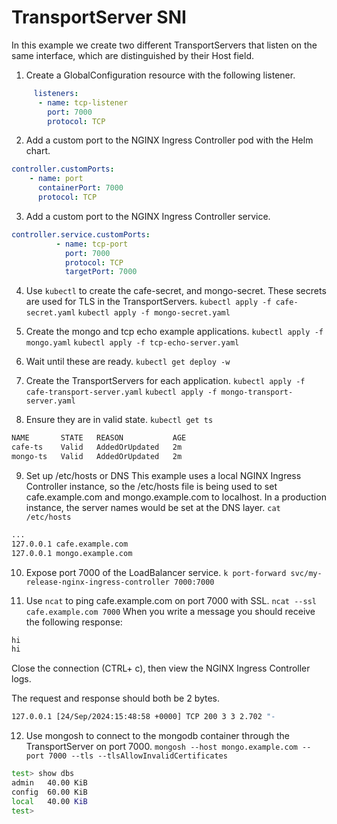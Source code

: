# TransportServer SNI

In this example we create two different TransportServers that listen on the same interface, which are distinguished by their Host field.

1. Create a GlobalConfiguration resource with the following listener.

```yaml
     listeners:
      - name: tcp-listener
        port: 7000 
        protocol: TCP
```

2. Add a custom port to the NGINX Ingress Controller pod with the Helm chart.

```yaml
controller.customPorts:
    - name: port
      containerPort: 7000
      protocol: TCP
```

3. Add a custom port to the NGINX Ingress Controller service.

```yaml
controller.service.customPorts:
          - name: tcp-port 
            port: 7000 
            protocol: TCP
            targetPort: 7000 
```

4. Use `kubectl` to create the cafe-secret, and mongo-secret. These secrets are used for TLS in the TransportServers.
`kubectl apply -f cafe-secret.yaml`
`kubectl apply -f mongo-secret.yaml`

5. Create the mongo and tcp echo example applications.
`kubectl apply -f mongo.yaml`
`kubectl apply -f tcp-echo-server.yaml`

6. Wait until these are ready.
`kubectl get deploy -w`

7. Create the TransportServers for each application.
`kubectl apply -f cafe-transport-server.yaml`
`kubectl apply -f mongo-transport-server.yaml`

8. Ensure they are in valid state.
`kubectl get ts`

```bash
NAME       STATE   REASON           AGE
cafe-ts    Valid   AddedOrUpdated   2m
mongo-ts   Valid   AddedOrUpdated   2m
```

9. Set up /etc/hosts or DNS
This example uses a local NGINX Ingress Controller instance, so the /etc/hosts file
is being used to set cafe.example.com and mongo.example.com to localhost.
In a production instance, the server names would be set at the DNS layer.
`cat /etc/hosts`

```bash
...
127.0.0.1 cafe.example.com
127.0.0.1 mongo.example.com
```

10. Expose port 7000 of the LoadBalancer service.
`k port-forward svc/my-release-nginx-ingress-controller 7000:7000`

11. Use `ncat` to ping cafe.example.com on port 7000 with SSL.
`ncat --ssl cafe.example.com 7000`
When you write a message you should receive the following response:

```bash
hi
hi
```

Close the connection (CTRL+ c), then view the NGINX Ingress Controller logs.

The request and response should both be 2 bytes.

```bash
127.0.0.1 [24/Sep/2024:15:48:58 +0000] TCP 200 3 3 2.702 "-
```

12. Use mongosh to connect to the mongodb container through the TransportServer on port 7000.
`mongosh --host mongo.example.com --port 7000 --tls --tlsAllowInvalidCertificates`

```bash
test> show dbs
admin   40.00 KiB
config  60.00 KiB
local   40.00 KiB
test>
```

